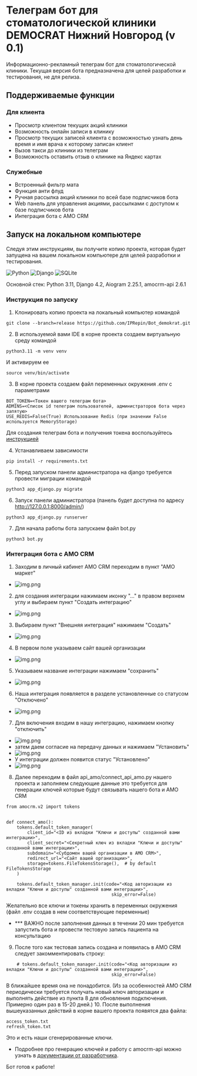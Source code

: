 # Телеграм бот для стоматологической клиники DEMOCRAT Нижний Новгород (v 0.1)

Информационно-рекламный телеграм бот для стоматологической клиники. Текущая версия
бота предназначена для целей разработки и тестирования, не для релиза.

## Поддерживаемые функции

### Для клиента
* Просмотр клиентом текущих акций клиники
* Возможность онлайн записи в клинику
* Просмотр текущих записей клиента с возможностью узнать день время и имя врача к которому записан клиент
* Вызов такси до клиники из телеграм
* Возможность оставить отзыв о клинике на Яндекс картах

### Служебные
* Встроенный фильтр мата
* Функция анти флуд
* Ручная рассылка акций клиники по всей базе подписчиков бота
* Web панель для управления акциями, рассылками с доступом к базе подписчиков бота
* Интеграция бота с АМО CRM  


## Запуск на локальном компьютере

Следуя этим инструкциям, вы получите копию проекта, которая будет запущена на вашем локальном компьютере для целей разработки и тестирования.

![Python](https://img.shields.io/badge/python-3670A0?style=for-the-badge&logo=python&logoColor=ffdd54) ![Django](https://img.shields.io/badge/django-%23092E20.svg?style=for-the-badge&logo=django&logoColor=white)
![SQLite](https://img.shields.io/badge/sqlite-%2307405e.svg?style=for-the-badge&logo=sqlite&logoColor=white)

Основной стек: Python 3.11, Django 4.2, Aiogram 2.25.1, amocrm-api 2.6.1

### Инструкция по запуску
1. Клонировать копию проекта на локальный компьютер командой
```
git clone --branch=release https://github.com/IPRepin/Bot_demokrat.git
```
2. В используемой вами IDE в корне проекта создаем виртуальную среду командой
```
python3.11 -m venv venv
```
И активируем ее 
```
source venv/bin/activate
```
3. В корне проекта создаем файл переменных окружения .env с параметрами
```
BOT_TOKEN=<Токен вашего телеграм бота>
ADMINS=<Список id телеграм пользователей, администраторов бота через запятую>
USE_REDIS=False(True) Использование Redis (при значении False используется MemoryStorage)
```
Для создания телеграм бота и получения токена воспользуйтесь [инструкцией](https://chatlabs.ru/botfather-instrukcziya-komandy-nastrojki/)

4. Устанавливаем зависимости
```
pip install -r requirements.txt
```
5. Перед запуском панели администратора на django требуется провести миграции командой
```
python3 app_django.py migrate
```
6. Запуск панели администратора (панель будет доступна по адресу http://127.0.0.1:8000/admin/)
```
python3 app_django.py runserver
```
7. Для начала работы бота запускаем файл bot.py
```
python3 bot.py
```
### Интеграция бота с АМО CRM

1. Заходим в личный кабинет АМО CRM переходим в пункт "АМО маркет"
* ![img.png](media_readme/1.png)
2. для создания интеграции нажимаем иконку "..." в правом верхнем углу и выбираем пункт 
"Создать интеграцию"
* ![img.png](media_readme/2.png)
3. Выбираем пункт "Внешняя интеграция" нажимаем "Создать"
* ![img.png](media_readme/3.png)
4. В первом поле указываем сайт вашей организации
* ![img.png](media_readme/4.png)
5. Указываем название интеграции нажимаем "сохранить"
* ![img.png](media_readme/5.png)
6. Наша интеграция появляется в разделе установленные со статусом "Отключено"
* ![img.png](media_readme/6.png)
7. Для включения входим в нашу интеграцию, нажимаем кнопку "отключить"
* ![img.png](media_readme/7.png)
* затем даем согласие на передачу данных и нажимаем "Установить"
* ![img.png](media_readme/7_1.png)
* У интеграции должен появится статус "Установлено"
* ![img.png](media_readme/7_2.png)
8. Далее переходим в файл api_amo/connect_api_amo.py нашего проекта и заполняем следующие данные
это требуется для генерации ключей которые будут связывать нашего бота и АМО CRM
```
from amocrm.v2 import tokens


def connect_amo():
    tokens.default_token_manager(
        client_id="<ID из вкладки "Ключи и доступы" созданной вами интеграции>",
        client_secret="<Секретный ключ из вкладки "Ключи и доступы" созданной вами интеграции>",
        subdomain="<Субдомен вашей организации в АМО CRM>",
        redirect_url="<Сайт вашей организации>",
        storage=tokens.FileTokensStorage(),  # by default FileTokensStorage
    )
    
    tokens.default_token_manager.init(code="<Код авторизации из вкладки "Ключи и доступы" созданной вами интеграции>", 
                                        skip_error=False)
```
Желательно все ключи и токены хранить в переменных окружения (файл .env создав в нем соответствующие переменные) 
* *** ВАЖНО после заполнения данных в течении 20 мин требуется 
запустить бота и провести тестовую запись пациента на консультацию
9. После того как тестовая запись создана и появилась в АМО CRM следует закомментировать 
строку:
```
    # tokens.default_token_manager.init(code="<Код авторизации из вкладки "Ключи и доступы" созданной вами интеграции>", 
                                        skip_error=False)
```
В ближайшее время она не понадобится. (Из за особенностей АМО CRM периодически требуется получать новый 
ключ авторизации и выполнять действие из пункта 8 для обновления подключения. Примерно один раз
в 15-20 дней.)
10. После выполнения вышеуказанных действий в корне вашего проекта появятся два файла: 
```
access_token.txt
refresh_token.txt
```
Это и есть наши сгенерированные ключи.
* Подробнее про генерацию ключей и работу с amocrm-api можно узнать 
в [документации от разработчика](https://pypi.org/project/amocrm-api/).

Бот готов к работе!